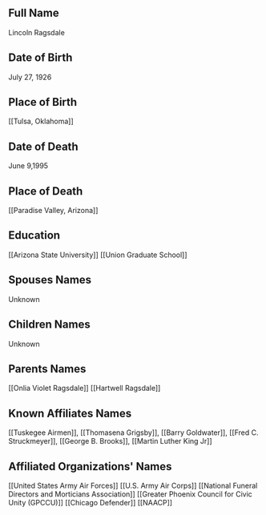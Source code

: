 ## Full Name
Lincoln Ragsdale

## Date of Birth
July 27, 1926

## Place of Birth
[[Tulsa, Oklahoma]]

## Date of Death
June 9,1995

## Place of Death
[[Paradise Valley, Arizona]]

## Education
[[Arizona State University]]
[[Union Graduate School]]

## Spouses Names
Unknown

## Children Names
Unknown

## Parents Names
[[Onlia Violet Ragsdale]]
[[Hartwell Ragsdale]]

## Known Affiliates Names
[[Tuskegee Airmen]], [[Thomasena Grigsby]], [[Barry Goldwater]], [[Fred C. Struckmeyer]], [[George B. Brooks]], [[Martin Luther King Jr]]

## Affiliated Organizations' Names
[[United States Army Air Forces]]
[[U.S. Army Air Corps]]
[[National Funeral Directors and Morticians Association]]
[[Greater Phoenix Council for Civic Unity (GPCCU)]]
[[Chicago Defender]]
[[NAACP]]